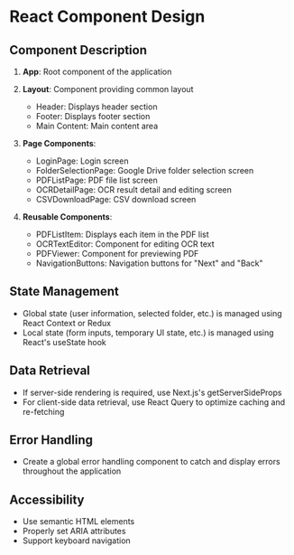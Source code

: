 # React Component Design

## Component Description
1. **App**: Root component of the application
2. **Layout**: Component providing common layout
   - Header: Displays header section
   - Footer: Displays footer section
   - Main Content: Main content area

3. **Page Components**:
   - LoginPage: Login screen
   - FolderSelectionPage: Google Drive folder selection screen
   - PDFListPage: PDF file list screen
   - OCRDetailPage: OCR result detail and editing screen
   - CSVDownloadPage: CSV download screen

4. **Reusable Components**:
   - PDFListItem: Displays each item in the PDF list
   - OCRTextEditor: Component for editing OCR text
   - PDFViewer: Component for previewing PDF
   - NavigationButtons: Navigation buttons for "Next" and "Back"

## State Management

- Global state (user information, selected folder, etc.) is managed using React Context or Redux
- Local state (form inputs, temporary UI state, etc.) is managed using React's useState hook

## Data Retrieval

- If server-side rendering is required, use Next.js's getServerSideProps
- For client-side data retrieval, use React Query to optimize caching and re-fetching

## Error Handling

- Create a global error handling component to catch and display errors throughout the application

## Accessibility

- Use semantic HTML elements
- Properly set ARIA attributes
- Support keyboard navigation